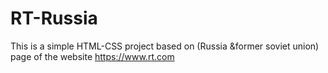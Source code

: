 # RT-Russia
This is a simple HTML-CSS project based on (Russia &amp;former soviet union) page of the website https://www.rt.com
